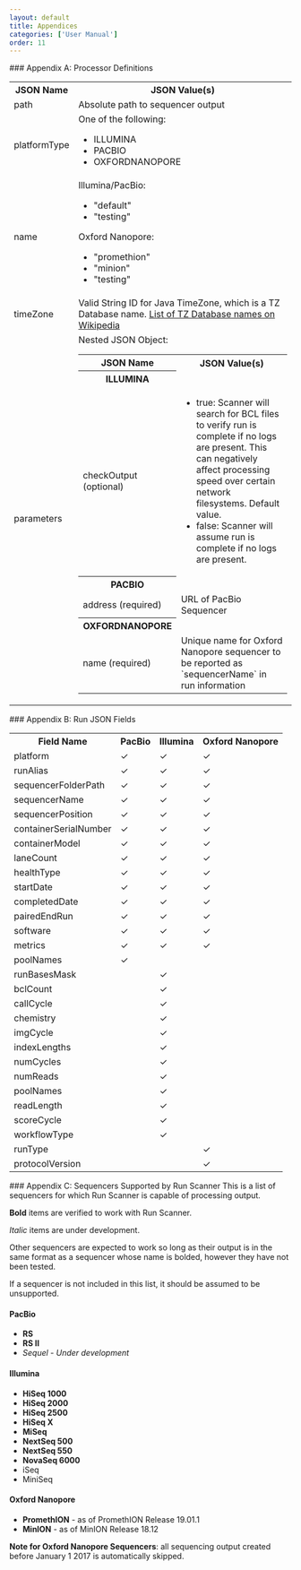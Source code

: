 ```yaml
---
layout: default
title: Appendices
categories: ['User Manual']
order: 11
---
```

<a id="A" />
### Appendix A: Processor Definitions
<table>
	<tr>
		<th>JSON Name</th>
		<th>JSON Value(s)</th>
	</tr>
	<tr>
		<td>path</td>
		<td>Absolute path to sequencer output</td>
	</tr>
	<tr>
		<td>platformType</td>
		<td>One of the following:
		<ul>
			<li>ILLUMINA</li>
			<li>PACBIO</li>
			<li>OXFORDNANOPORE</li>
		</ul></td>
	</tr>
	<tr>
		<td>name</td>
		<td>Illumina/PacBio:
		<ul>
			<li>"default"</li>
			<li>"testing"</li>
		</ul>
		Oxford Nanopore:
		<ul>
			<li>"promethion"</li>
			<li>"minion"</li>
			<li>"testing"</li>
		</ul></td>
	</tr>
	<tr>
		<td>timeZone</td>
		<td>Valid String ID for Java TimeZone, which is a TZ Database name. <a href="https://en.wikipedia.org/wiki/List_of_tz_database_time_zones#List">List of TZ Database names on Wikipedia</a></td>
	</tr>
	<tr>
		<td>parameters</td>
		<td>Nested JSON Object:
		<table>
			<tr>
				<th>JSON Name</th>
				<th>JSON Value(s)</th>
			</tr>
			<tr colspan="2">
				<th>ILLUMINA</th>
			</tr>
			<tr>
				<td>checkOutput (optional)</td>
				<td><ul>
					<li>true: Scanner will search for BCL files to verify run is complete if no logs are present. This can negatively affect processing speed over certain network filesystems. Default value.</li>
					<li>false: Scanner will assume run is complete if no logs are present.</li>
				</ul></td>
			</tr>
			<tr colspan="2">
				<th>PACBIO</th>
			</tr>
			<tr>
				<td>address (required)</td>
				<td>URL of PacBio Sequencer</td>
			</tr>
			<tr colspan="2">
				<th>OXFORDNANOPORE</th>
			</tr>
			<tr>
				<td>name (required)</td>
				<td>Unique name for Oxford Nanopore sequencer to be reported as `sequencerName` in run information</td>
			</tr>
		</table></td>
	</tr>
</table>


<a id="B" />
### Appendix B: Run JSON Fields
<!-- TODO: Convert this to explanations rather than checkmarks, 
esp bc they might vary in meaning b/w PromION and MinION -->
<table>
	<tr>
		<th>Field Name</th>
		<th>PacBio</th>
		<th>Illumina</th>
		<th>Oxford Nanopore</th>
	</tr>
	<tr>
		<td>platform</td>
		<td>✓</td>
		<td>✓</td>
		<td>✓</td>
	</tr>
	<tr>
		<td>runAlias</td>
		<td>✓</td>
		<td>✓</td>
		<td>✓</td>
	</tr>
	<tr>
		<td>sequencerFolderPath</td>
		<td>✓</td>
		<td>✓</td>
		<td>✓</td>
	</tr>
	<tr>
		<td>sequencerName</td>
		<td>✓</td>
		<td>✓</td>
		<td>✓</td>
	</tr>
	<tr>
		<td>sequencerPosition</td>
		<td>✓</td>
		<td>✓</td>
		<td>✓</td>
	</tr>
	<tr>
		<td>containerSerialNumber</td>
		<td>✓</td>
		<td>✓</td>
		<td>✓</td>
	</tr>
	<tr>
		<td>containerModel</td>
		<td>✓</td>
		<td>✓</td>
		<td>✓</td>
	</tr>
	<tr>
		<td>laneCount</td>
		<td>✓</td>
		<td>✓</td>
		<td>✓</td>
	</tr>
	<tr>
		<td>healthType</td>
		<td>✓</td>
		<td>✓</td>
		<td>✓</td>
	</tr>
	<tr>
		<td>startDate</td>
		<td>✓</td>
		<td>✓</td>
		<td>✓</td>
	</tr>
	<tr>
		<td>completedDate</td>
		<td>✓</td>
		<td>✓</td>
		<td>✓</td>
	</tr>
	<tr>
		<td>pairedEndRun</td>
		<td>✓</td>
		<td>✓</td>
		<td>✓</td>
	</tr>
	<tr>
		<td>software</td>
		<td>✓</td>
		<td>✓</td>
		<td>✓</td>
	</tr>
	<tr>
		<td>metrics</td>
		<td>✓</td>
		<td>✓</td>
		<td>✓</td>
	</tr>
	<tr>
		<td>poolNames</td>
		<td>✓</td>
		<td></td>
		<td></td>
	</tr>
	<tr>
		<td>runBasesMask</td>
		<td></td>
		<td>✓</td>
		<td></td>
	</tr>
	<tr>
		<td>bclCount</td>
		<td></td>
		<td>✓</td>
		<td></td>
	</tr>
	<tr>
		<td>callCycle</td>
		<td></td>
		<td>✓</td>
		<td></td>
	</tr>
	<tr>
		<td>chemistry</td>
		<td></td>
		<td>✓</td>
		<td></td>
	</tr>
	<tr>
		<td>imgCycle</td>
		<td></td>
		<td>✓</td>
		<td></td>
	</tr>
	<tr>
		<td>indexLengths</td>
		<td></td>
		<td>✓</td>
		<td></td>
	</tr>
	<tr>
		<td>numCycles</td>
		<td></td>
		<td>✓</td>
		<td></td>
	</tr>
	<tr>
		<td>numReads</td>
		<td></td>
		<td>✓</td>
		<td></td>
	</tr>
	<tr>
		<td>poolNames</td>
		<td></td>
		<td>✓</td>
		<td></td>
	</tr>
	<tr>
		<td>readLength</td>
		<td></td>
		<td>✓</td>
		<td></td>
	</tr>
	<tr>
		<td>scoreCycle</td>
		<td></td>
		<td>✓</td>
		<td></td>
	</tr>
	<tr>
		<td>workflowType</td>
		<td></td>
		<td>✓</td>
		<td></td>
	</tr>
	<tr>
		<td>runType</td>
		<td></td>
		<td></td>
		<td>✓</td>
	</tr>
	<tr>
		<td>protocolVersion</td>
		<td></td>
		<td></td>
		<td>✓</td>
	</tr>
</table>




<a id="C" />
### Appendix C: Sequencers Supported by Run Scanner
This is a list of sequencers for which Run Scanner is capable of processing 
output. 

**Bold** items are verified to work with Run Scanner. 

_Italic_ items are under development. 

Other sequencers are expected to work so long as their output is in the same 
format as a sequencer whose name is bolded, however they have not been tested. 

If a sequencer is not included in this list, it should be assumed to be 
unsupported.

#### PacBio
* **RS**
* **RS II**
* _Sequel - Under development_

#### Illumina
* **HiSeq 1000**
* **HiSeq 2000**
* **HiSeq 2500**
* **HiSeq X**
* **MiSeq**
* **NextSeq 500**
* **NextSeq 550**
* **NovaSeq 6000**
* iSeq
* MiniSeq

#### Oxford Nanopore

* **PromethION** - as of PromethION Release 19.01.1
* **MinION** - as of MinION Release 18.12

**Note for Oxford Nanopore Sequencers**: all sequencing output created before 
January 1 2017 is automatically skipped.
